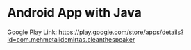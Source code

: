 # Android App with Java
 Google Play Link:
https://play.google.com/store/apps/details?id=com.mehmetalidemirtas.cleanthespeaker
